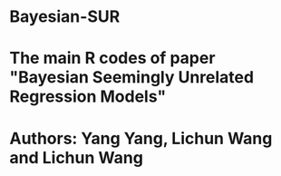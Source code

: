 # Bayesian-SUR
# The main  R codes  of paper "Bayesian Seemingly Unrelated Regression Models"
# Authors: Yang Yang, Lichun Wang and Lichun Wang
